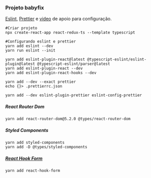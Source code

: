 ### Projeto babyfix

[Eslint](https://eslint.org/docs/user-guide/getting-started), [Prettier](https://prettier.io/docs/en/install.html) e [video](https://www.youtube.com/watch?v=duKqKhtZmPA&ab_channel=JorgeAluizio) de apoio para configuração. 

```
#Criar projeto
npx create-react-app react-redux-ts --template typescript

#Configurando eslint e prettier
yarn add eslint --dev
yarn run eslint --init

yarn add eslint-plugin-react@latest @typescript-eslint/eslint-plugin@latest @typescript-eslint/parser@latest	
yarn add eslint-plugin-react --dev
yarn add eslint-plugin-react-hooks --dev

yarn add --dev --exact prettier
echo {}> .prettierrc.json

yarn add --dev eslint-plugin-prettier eslint-config-prettier
```

##### React Router Dom

```
yarn add react-router-dom@5.2.0 @types/react-router-dom
```



##### Styled Components

```
yarn add styled-components
yarn add -D @types/styled-components
```



##### [React Hook Form](https://react-hook-form.com/get-started)

```
yarn add react-hook-form
```

